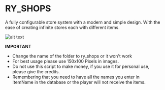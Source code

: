 # RY_SHOPS
A fully configurable store system with a modern and simple design.
With the ease of creating infinite stores each with different items.

![alt text](https://imgur.com/fd9v4qr.png)

**IMPORTANT**

- Change the name of the folder to ry_shops or it won't work
- For best usage please use 150x100 Pixels in images.
- Do not use this script to make money, if you use it for personal use, please give the credits.
- Remembering that you need to have all the names you enter in ItemName in the database or the player will not receive the items.
